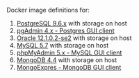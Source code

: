 Docker image definitions for:

1) [PostgreSQL 9.6.x](postgres/9.6/readme.md) with storage on host
2) [pgAdmin 4.x - Postgres GUI client](postgres/pgadmin/readme.md)
3) [Oracle 12.1.0.2-se2](oracle/12.1.0.2-se2/readme.md) with storage on host
4) [MySQL 5.7](mysql/5.7/readme.md) with storage on host
5) [phpMyAdmin 5.x - MySQL GUI client](mysql/phpMyAdmin/readme.md)
6) [MongoDB 4.4](mongod/4.4.1/readme.md) with storage on host
7) [MongoExpres - MongoDB GUI client](mongod/mongo-express/readme.md) 